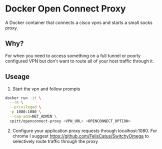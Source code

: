 # Docker Open Connect Proxy

A Docker container that connects a cisco vpns and starts a small socks proxy.

## Why?

For when you need to access something on a full tunnel or poorly configured VPN but
don't want to route all of your host traffic through it.

## Useage

1. Start the vpn and follow prompts

```sh
docker run -it \
  --rm \
  --privileged \
  -p 1080:1080 \
  --cap-add=NET_ADMIN \
  cpitt/openconnect-proxy <VPN_URL> <OPENCONNECT_OPTION>
```

2.  Configure your application proxy requests through localhost:1080. For
    chrome I suggest https://github.com/FelisCatus/SwitchyOmega to selectively route traffic through the proxy
